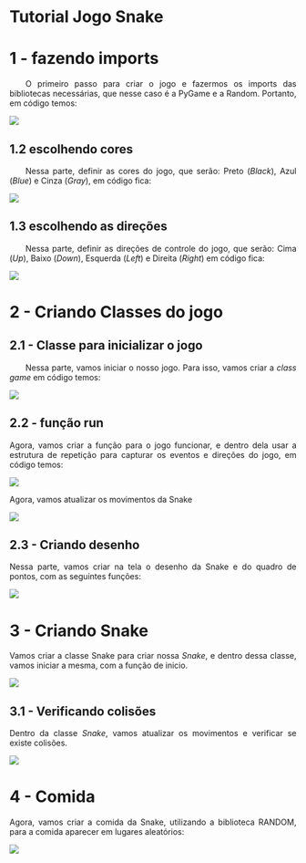 # Tutorial Jogo Snake 

# 1 - fazendo imports  

<p  align="justify">&emsp;&emsp;O primeiro passo para criar o jogo e fazermos os imports das bibliotecas necessárias, que nesse caso é a PyGame e a Random. Portanto, em código temos:</p>

![](./imagens/imports.png)


## 1.2 escolhendo cores

<p  align="justify">&emsp;&emsp;Nessa parte, definir as cores do jogo, que serão: Preto (<i>Black</i>), Azul (<i>Blue</i>) e Cinza (<i>Gray</i>), em código fica:</p>

![](./imagens/cores.png)

## 1.3 escolhendo as direções

<p  align="justify">&emsp;&emsp;Nessa parte, definir as direções de controle do jogo, que serão: Cima (<i>Up</i>), Baixo (<i>Down</i>), Esquerda (<i>Left</i>) e Direita (<i>Right</i>) em código fica:</p>

![](./imagens/direcao.png)

# 2 - Criando Classes do jogo

## 2.1 - Classe para inicializar o jogo

<p  align="justify">&emsp;&emsp;Nessa parte, vamos iniciar o nosso jogo. Para isso, vamos criar a <i>class game</i> em código temos:</p>

![](./imagens/classegame1.png)

## 2.2 - função run
<p align="justify">Agora, vamos criar a função para o jogo funcionar, e dentro dela usar a estrutura de repetição para capturar os eventos e direções do jogo, em código temos:</p>

![](./imagens/eventosEdirecao.png)

<p align="justify">Agora, vamos atualizar os movimentos da Snake</p>

![](./imagens/atualizandoMovimentos.png)

## 2.3 - Criando desenho
<p align="justify">Nessa parte, vamos criar na tela o desenho da Snake e do quadro de pontos, com as seguintes funções:</p>

![](./imagens/desenhoEpontos.png)

# 3 - Criando Snake
<p align="justify">Vamos criar a classe Snake para criar nossa <i>Snake</i>, e dentro dessa classe, vamos iniciar a mesma, com a função de inicio.</p>

![](./imagens/classeSnake1.png)

## 3.1 - Verificando colisões
<p align="justify">Dentro da classe <i>Snake</i>, vamos atualizar os movimentos e verificar se existe colisões.</p>

![](./imagens/classeSnake2.png)

# 4 - Comida
<p align="justify">Agora, vamos criar a comida da Snake, utilizando a biblioteca RANDOM, para a comida aparecer em lugares aleatórios: </p>

![](./imagens/comida2.png)
